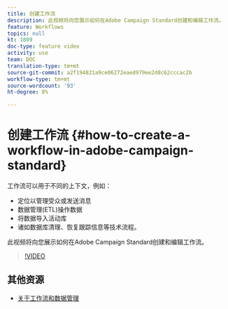 ```yaml
---
title: 创建工作流
description: 此视频将向您展示如何在Adobe Campaign Standard创建和编辑工作流。
feature: Workflows
topics: null
kt: 1809
doc-type: feature video
activity: use
team: DOC
translation-type: tm+mt
source-git-commit: a2f194821a9ce06272eaed979ee2d8c62cccac2b
workflow-type: tm+mt
source-wordcount: '93'
ht-degree: 8%

---
```



# 创建工作流 {#how-to-create-a-workflow-in-adobe-campaign-standard}

工作流可以用于不同的上下文，例如：

* 定位以管理受众或发送消息
* 数据管理(ETL)操作数据
* 将数据导入活动库
* 诸如数据库清理、恢复跟踪信息等技术流程。

此视频将向您展示如何在Adobe Campaign Standard创建和编辑工作流。

>[!VIDEO](https://video.tv.adobe.com/v/23937?quality=12)

## 其他资源

* [关于工作流和数据管理](https://docs.adobe.com/content/help/en/campaign-standard/using/managing-processes-and-data/about-workflows-and-data-management/discovering-workflows.html)
